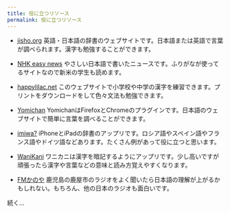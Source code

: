 ```yaml
---
title: 役に立つリソース
permalink: 役に立つリソース
---
```


* [jisho.org](https://jisho.org)  英語・日本語の辞書のウェブサイトです。日本語または英語で言葉が調べられます。漢字も勉強することができます。

* [NHK easy news](https://www3.nhk.or.jp/news/easy/)  やさしい日本語で書いたニュースです。ふりがなが使ってるサイトなので新米の学生も読めます。

* [happylilac.net](http://happylilac.net/syogaku.html)  このウェブサイトで小学校や中学の漢字を練習できます。プリントをダウンロードをして色々文法も勉強できます。

* [Yomichan](https://foosoft.net/projects/yomichan/)  YomichanはFirefoxとChromeのプラグインです。日本語のウェブサイトで簡単に言葉を調べることができます。

* [imiwa?](http://www.imiwaapp.com/)  iPhoneとiPadの辞書のアップリです。ロシア語やスペイン語やフランス語やドイツ語などあります。たくさん例があって役に立つと思います。

* [WaniKani](https://www.wanikani.com/)  ワニカニは漢字を暗記するようにアップリです。少し高いですが頑張ったら漢字や言葉などの意味と読み方覚えやすくなります。

* [FMかのや](http://radio.garden/live/kanoya/0033fm/)
  鹿児島の鹿屋市のラジオをよく聞いたら日本語の理解が上がるかもしれない。もちろん、他の日本のラジオも面白いです。

続く...
